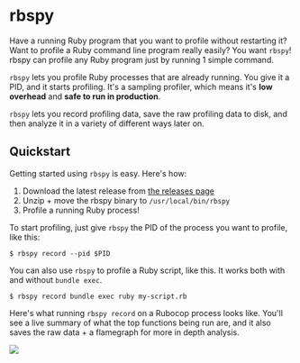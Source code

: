 # rbspy

Have a running Ruby program that you want to profile without restarting it? Want to profile a Ruby
command line program really easily? You want `rbspy`! rbspy can profile any Ruby program just by
running 1 simple command.

`rbspy` lets you profile Ruby processes that are already running. You give it a PID, and it starts
profiling. It's a sampling profiler, which means it's **low overhead** and **safe to run in
production**.

`rbspy` lets you record profiling data, save the raw profiling data to disk, and then analyze it in
a variety of different ways later on.

## Quickstart

Getting started using `rbspy` is easy. Here's how:

1. Download the latest release from [the releases page](https://github.com/rbspy/rbspy/releases)
2. Unzip + move the rbspy binary to `/usr/local/bin/rbspy`
3. Profile a running Ruby process!

To start profiling, just give `rbspy` the PID of the process you want to profile, like this:

```
$ rbspy record --pid $PID
```

You can also use `rbspy` to profile a Ruby script, like this. It works both with and without `bundle exec`.

```
$ rbspy record bundle exec ruby my-script.rb
```

Here's what running `rbspy record` on a Rubocop process looks like. You'll see a live summary of
what the top functions being run are, and it also saves the raw data + a flamegraph for more in
depth analysis.

<img src="/rbspy-record.gif">
